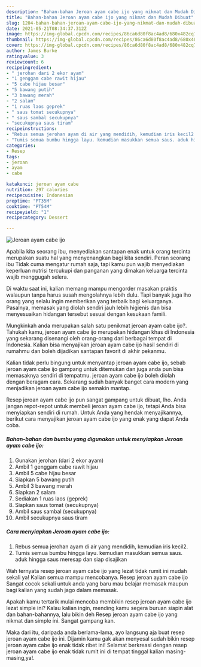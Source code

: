 ```yaml
---
description: "Bahan-bahan Jeroan ayam cabe ijo yang nikmat dan Mudah Dibuat"
title: "Bahan-bahan Jeroan ayam cabe ijo yang nikmat dan Mudah Dibuat"
slug: 1204-bahan-bahan-jeroan-ayam-cabe-ijo-yang-nikmat-dan-mudah-dibuat
date: 2021-05-21T08:34:37.312Z
image: https://img-global.cpcdn.com/recipes/86ca6d80f8ac4ad8/680x482cq70/jeroan-ayam-cabe-ijo-foto-resep-utama.jpg
thumbnail: https://img-global.cpcdn.com/recipes/86ca6d80f8ac4ad8/680x482cq70/jeroan-ayam-cabe-ijo-foto-resep-utama.jpg
cover: https://img-global.cpcdn.com/recipes/86ca6d80f8ac4ad8/680x482cq70/jeroan-ayam-cabe-ijo-foto-resep-utama.jpg
author: James Burke
ratingvalue: 3
reviewcount: 6
recipeingredient:
- " jerohan dari 2 ekor ayam"
- "1 genggam cabe rawit hijau"
- "5 cabe hijau besar"
- "5 bawang putih"
- "3 bawang merah"
- "2 salam"
- "1 ruas laos geprek"
- " saus tomat secukupnya"
- " saus sambal secukupnya"
- "secukupnya saus tiram"
recipeinstructions:
- "Rebus semua jerohan ayam di air yang mendidih, kemudian iris kecil2."
- "Tumis semua bumbu hingga layu. kemudian masukkan semua saus. aduk hingga saus meresap dan siap disajikan"
categories:
- Resep
tags:
- jeroan
- ayam
- cabe

katakunci: jeroan ayam cabe 
nutrition: 297 calories
recipecuisine: Indonesian
preptime: "PT35M"
cooktime: "PT54M"
recipeyield: "1"
recipecategory: Dessert

---
```



![Jeroan ayam cabe ijo](https://img-global.cpcdn.com/recipes/86ca6d80f8ac4ad8/680x482cq70/jeroan-ayam-cabe-ijo-foto-resep-utama.jpg)

Apabila kita seorang ibu, menyediakan santapan enak untuk orang tercinta merupakan suatu hal yang menyenangkan bagi kita sendiri. Peran seorang ibu Tidak cuma mengatur rumah saja, tapi kamu pun wajib menyediakan keperluan nutrisi tercukupi dan panganan yang dimakan keluarga tercinta wajib menggugah selera.

Di waktu  saat ini, kalian memang mampu mengorder masakan praktis walaupun tanpa harus susah mengolahnya lebih dulu. Tapi banyak juga lho orang yang selalu ingin memberikan yang terbaik bagi keluarganya. Pasalnya, memasak yang diolah sendiri jauh lebih higienis dan bisa menyesuaikan hidangan tersebut sesuai dengan kesukaan famili. 



Mungkinkah anda merupakan salah satu penikmat jeroan ayam cabe ijo?. Tahukah kamu, jeroan ayam cabe ijo merupakan hidangan khas di Indonesia yang sekarang disenangi oleh orang-orang dari berbagai tempat di Indonesia. Kalian bisa menyajikan jeroan ayam cabe ijo hasil sendiri di rumahmu dan boleh dijadikan santapan favorit di akhir pekanmu.

Kalian tidak perlu bingung untuk menyantap jeroan ayam cabe ijo, sebab jeroan ayam cabe ijo gampang untuk ditemukan dan juga anda pun bisa memasaknya sendiri di tempatmu. jeroan ayam cabe ijo boleh diolah dengan beragam cara. Sekarang sudah banyak banget cara modern yang menjadikan jeroan ayam cabe ijo semakin mantap.

Resep jeroan ayam cabe ijo pun sangat gampang untuk dibuat, lho. Anda jangan repot-repot untuk membeli jeroan ayam cabe ijo, tetapi Anda bisa menyiapkan sendiri di rumah. Untuk Anda yang hendak menyajikannya, berikut cara menyajikan jeroan ayam cabe ijo yang enak yang dapat Anda coba.

<!--inarticleads1-->

##### Bahan-bahan dan bumbu yang digunakan untuk menyiapkan Jeroan ayam cabe ijo:

1. Gunakan  jerohan (dari 2 ekor ayam)
1. Ambil 1 genggam cabe rawit hijau
1. Ambil 5 cabe hijau besar
1. Siapkan 5 bawang putih
1. Ambil 3 bawang merah
1. Siapkan 2 salam
1. Sediakan 1 ruas laos (geprek)
1. Siapkan  saus tomat (secukupnya)
1. Ambil  saus sambal (secukupnya)
1. Ambil secukupnya saus tiram




<!--inarticleads2-->

##### Cara menyiapkan Jeroan ayam cabe ijo:

1. Rebus semua jerohan ayam di air yang mendidih, kemudian iris kecil2.
1. Tumis semua bumbu hingga layu. kemudian masukkan semua saus. aduk hingga saus meresap dan siap disajikan




Wah ternyata resep jeroan ayam cabe ijo yang lezat tidak rumit ini mudah sekali ya! Kalian semua mampu mencobanya. Resep jeroan ayam cabe ijo Sangat cocok sekali untuk anda yang baru mau belajar memasak maupun bagi kalian yang sudah jago dalam memasak.

Apakah kamu tertarik mulai mencoba membikin resep jeroan ayam cabe ijo lezat simple ini? Kalau kalian ingin, mending kamu segera buruan siapin alat dan bahan-bahannya, lalu bikin deh Resep jeroan ayam cabe ijo yang nikmat dan simple ini. Sangat gampang kan. 

Maka dari itu, daripada anda berlama-lama, ayo langsung aja buat resep jeroan ayam cabe ijo ini. Dijamin kamu gak akan menyesal sudah bikin resep jeroan ayam cabe ijo enak tidak ribet ini! Selamat berkreasi dengan resep jeroan ayam cabe ijo enak tidak rumit ini di tempat tinggal kalian masing-masing,ya!.

